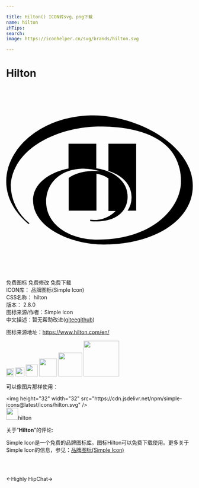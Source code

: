 ```yaml
---

title: Hilton() ICON转svg、png下载
name: hilton
zhTips: 
search: 
image: https://iconhelper.cn/svg/brands/hilton.svg

---
```


# Hilton  <small style="font-size: 60%;font-weight: 100"></small>

<div id="svg" class="svg-wrap">
<svg role="img" viewBox="0 0 24 24" xmlns="http://www.w3.org/2000/svg"><title>Hilton icon</title><path d="M16.123 14.234c0-1.544-1.06-2.788-2.972-3.386V7.347h3.57v8.59h-1.105a2.993 2.993 0 0 0 .506-1.703M11.194 3.708C4.744 3.708 0 7.808 0 12.184c0 2.257 1.267 4.168 2.88 5.481l.114-.092a6.369 6.369 0 0 1-2.418-4.95C.92 7.83 6.818 5.134 12.092 5.134c3.709 0 10.388.85 10.388 7.072 0 3.247-3.455 7.462-10.733 7.462-3.731 0-6.61-2.004-6.61-4.86 0-2.487 1.935-4.26 4.836-4.26a7.83 7.83 0 0 1 2.12.345c-1.199-.207-3.087.092-4.055.85v4.192h3.57v-4.743a4.064 4.064 0 0 1 1.543.6v4.192h.922a3.83 3.83 0 0 1-3.27 1.126v.184c3.385.276 4.813-1.336 4.813-3.156 0-2.118-2.004-3.362-4.03-3.639V7.347h-3.57v3.179c-2.304.46-4.561 1.842-4.561 4.1 0 3.501 4.883 5.666 9.12 5.666 6.452 0 11.425-3.109 11.425-7.508.023-5.299-7.163-9.076-12.806-9.076Z"/></svg>
</div>
<detail full-name='hilton'></detail>

<div class="detail-page">
<p>
<span><span class="badge-success badge">免费图标</span> <span class="badge-success badge">免费修改</span>  <span class="badge-success badge">免费下载</span> </span>
<br/>
<span>
ICON库：
<span class="badge-secondary badge">品牌图标(Simple Icon)</span> 
</span>
<br/>
<span>
CSS名称：
<span class="badge-secondary badge">hilton</span> 
</span>

<br/>
<span>
版本：
<span class="badge-secondary badge">2.8.0</span> 
</span>
<br/>
<span>图标来源/作者：<span class="badge-light badge">Simple Icon</span></span> 
<br/>
<span class="zh-detail">中文描述：暂无<span class="help-link"><span>帮助改进</span>(<a href="https://gitee.com/liuwave/icon-helper/edit/master/json/brands/hilton.json" target="_blank" rel="noopener noreferrer">gitee</a><a href="https://github.com/liuwave/icon-helper/edit/master/json/brands/hilton.json" target="_blank" rel="noopener noreferrer">github</a></span>)</span><br/>
</p>
</div><div class="description description alert alert-light"><p>图标来源地址：<a href="https://www.hilton.com/en/" target="_blank" rel="noopener noreferrer">https://www.hilton.com/en/</a></p></div>
<div class="alert alert-dark">
<img height="21" width="21" src="https://cdn.jsdelivr.net/npm/simple-icons@latest/icons/hilton.svg" />
<img height="24" width="24" src="https://cdn.jsdelivr.net/npm/simple-icons@latest/icons/hilton.svg" />
<img height="32" width="32" src="https://cdn.jsdelivr.net/npm/simple-icons@latest/icons/hilton.svg" />
<img height="48" width="48" src="https://cdn.jsdelivr.net/npm/simple-icons@latest/icons/hilton.svg" />
<img height="64" width="64" src="https://cdn.jsdelivr.net/npm/simple-icons@latest/icons/hilton.svg" />
<img height="96" width="96" src="https://cdn.jsdelivr.net/npm/simple-icons@latest/icons/hilton.svg" />

</div>
<div>
  <p>可以像图片那样使用：    
  </p>
  <div class="alert alert-primary" style="font-size: 14px">
    &lt;img height="32" width="32" src="https://cdn.jsdelivr.net/npm/simple-icons@latest/icons/hilton.svg" /&gt;
    <copy-btn content='<img height="32" width="32" src="https://cdn.jsdelivr.net/npm/simple-icons@latest/icons/hilton.svg" />'></copy-btn>
  </div>
  <div class="alert alert-secondary">
    <img height="32" width="32" src="https://cdn.jsdelivr.net/npm/simple-icons@latest/icons/hilton.svg" />hilton
    <copy-btn content="hilton" btn-title="复制图标名称"></copy-btn>
  </div>
</div>
<div class="icon-detail__container">
<p>关于“<b>Hilton</b>”的评论:</p>
</div>
<Vssue title="关于“Hilton”的评论" />
<div><p>Simple Icon是一个免费的品牌图标库。图标Hilton可以免费下载使用。更多关于  Simple Icon的信息，参见：<a target="_blank" href="https://iconhelper.cn/brands.html">品牌图标(Simple Icon)</a>
</p></div>


<div style="padding:2rem 0 " class="page-nav"><p class="inner"><span class="prev">←<router-link to="/icon/highly.html">Highly</router-link></span> <span class="next"><router-link to="/icon/hipchat.html">HipChat</router-link>→</span></p></div>
